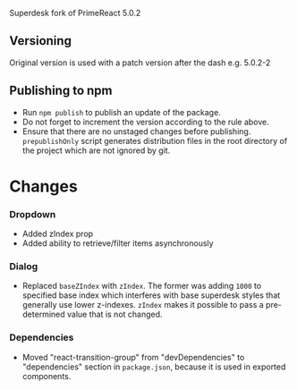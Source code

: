 Superdesk fork of PrimeReact 5.0.2

## Versioning

Original version is used with a patch version after the dash e.g. 5.0.2-2

## Publishing to npm

* Run `npm publish` to publish an update of the package.
* Do not forget to increment the version according to the rule above.
* Ensure that there are no unstaged changes before publishing. `prepublishOnly` script generates distribution files in the root directory of the project which are not ignored by git.

# Changes

### Dropdown
* Added zIndex prop
* Added ability to retrieve/filter items asynchronously

### Dialog
* Replaced `baseZIndex` with `zIndex`. The former was adding `1000` to specified base index which interferes with base superdesk styles that generally use lower z-indexes. `zIndex` makes it possible to pass a pre-determined value that is not changed.


### Dependencies
* Moved "react-transition-group" from "devDependencies" to "dependencies" section in `package.json`, because it is used in exported components.